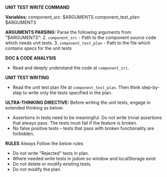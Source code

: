  **UNIT TEST WRITE COMMAND**

**Variables:**
component_src: $ARGUMENTS
component_test_plan: $ARGUMENTS

**ARGUMENTS PARSING:**
Parse the following arguments from "$ARGUMENTS":
2. `component_src` - Path to the component source code which needs unit tests.
3. `component_test_plan` - Path to the file which contains specs for the unit tests

**DOC & CODE ANALYSIS**
- Read and deeply understand the code at `component_src`. 

**UNIT TEST WRITING**
- Read the unit test plan file at `component_test_plan`. Then think step-by-step to write only the tests specified in the plan.  

**ULTRA-THINKING DIRECTIVE:**
Before writing the unit tests, engage in extended thinking as below:
  - Assertions in tests need to be meaningful. Do not write trivial assertions that always pass. The tests must fail if the feature is broken.
  - No false positive tests – tests that pass with broken functionality are forbidden. 

**RULES**
Always Follow the below rules
  - Do not write "Rejected" tests in plan.
  - Where needed write tests in jsdom so window and localStorage exist
  - Do not delete or modify existing tests.
  - Do not modify the plan.
